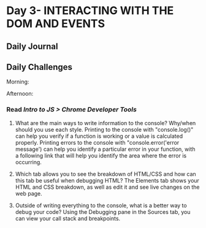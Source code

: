 # Day 3- INTERACTING WITH THE DOM AND EVENTS

## Daily Journal


## Daily Challenges

Morning: 

Afternoon: 

### Read *Intro to JS > Chrome Developer Tools*

1. What are the main ways to write information to the console? Why/when should you use each style.
    Printing to the console with "console.log()" can help you verify if a function is working or a value is calculated properly.
    Printing errors to the console with "console.error('error message') can help you identify a particular error in your function, with a following link that will help you identify the area where the error is occurring.

2. Which tab allows you to see the breakdown of HTML/CSS and how can this tab be useful when debugging HTML?
    The Elements tab shows your HTML and CSS breakdown, as well as edit it and see live changes on the web page.

3. Outside of writing everything to the console, what is a better way to debug your code?
    Using the Debugging pane in the Sources tab, you can view your call stack and breakpoints.